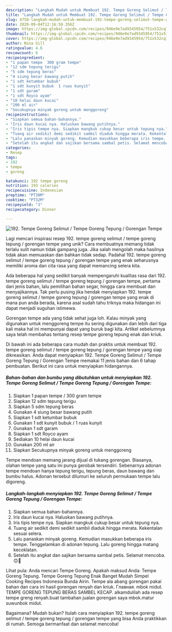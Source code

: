 ```yaml
---
description: "Langkah Mudah untuk Membuat 192. Tempe Goreng Selimut / Tempe Goreng Tepung / Gorengan Tempe, Bikin Ngiler"
title: "Langkah Mudah untuk Membuat 192. Tempe Goreng Selimut / Tempe Goreng Tepung / Gorengan Tempe, Bikin Ngiler"
slug: 4758-langkah-mudah-untuk-membuat-192-tempe-goreng-selimut-tempe-goreng-tepung-gorengan-tempe-bikin-ngiler
date: 2020-09-04T12:16:59.356Z
image: https://img-global.cpcdn.com/recipes/946e9e7ad9345954/751x532cq70/192-tempe-goreng-selimut-tempe-goreng-tepung-gorengan-tempe-foto-resep-utama.jpg
thumbnail: https://img-global.cpcdn.com/recipes/946e9e7ad9345954/751x532cq70/192-tempe-goreng-selimut-tempe-goreng-tepung-gorengan-tempe-foto-resep-utama.jpg
cover: https://img-global.cpcdn.com/recipes/946e9e7ad9345954/751x532cq70/192-tempe-goreng-selimut-tempe-goreng-tepung-gorengan-tempe-foto-resep-utama.jpg
author: Nina Gill
ratingvalue: 4.6
reviewcount: 6
recipeingredient:
- "1 papan tempe  300 gram tempe"
- "12 sdm tepung terigu"
- "5 sdm tepung beras"
- "4 siung besar bawang putih"
- "1 sdt ketumbar bubuk"
- "1 sdt kunyit bubuk  1 ruas kunyit"
- "1 sdt garam"
- "1 sdt Royco ayam"
- "10 helai daun kucai"
- "200 ml air"
- "Secukupnya minyak goreng untuk menggoreng"
recipeinstructions:
- "Siapkan semua bahan-bahannya."
- "Iris daun kucai nya. Haluskan bawang putihnya."
- "Iris tipis tempe nya. Siapkan mangkuk cukup besar untuk tepung nya."
- "Tuang air sedikit demi sedikit sambil diaduk hingga merata. Kekentalan sesuai selera."
- "Lalu panaskan minyak goreng. Kemudian masukkan beberapa iris tempe. Tenggelamkan di adonan tepung. Lalu goreng hingga matang kecoklatan."
- "Setelah itu angkat dan sajikan bersama sambal petis. Selamat mencoba. 😊🤗"
categories:
- Resep
tags:
- 192
- tempe
- goreng

katakunci: 192 tempe goreng 
nutrition: 193 calories
recipecuisine: Indonesian
preptime: "PT30M"
cooktime: "PT32M"
recipeyield: "3"
recipecategory: Dinner

---
```



![192. Tempe Goreng Selimut / Tempe Goreng Tepung / Gorengan Tempe](https://img-global.cpcdn.com/recipes/946e9e7ad9345954/751x532cq70/192-tempe-goreng-selimut-tempe-goreng-tepung-gorengan-tempe-foto-resep-utama.jpg)

Lagi mencari inspirasi resep 192. tempe goreng selimut / tempe goreng tepung / gorengan tempe yang unik? Cara membuatnya memang tidak terlalu sulit namun tidak gampang juga. Jika salah mengolah maka hasilnya tidak akan memuaskan dan bahkan tidak sedap. Padahal 192. tempe goreng selimut / tempe goreng tepung / gorengan tempe yang enak seharusnya memiliki aroma dan cita rasa yang dapat memancing selera kita.

Ada beberapa hal yang sedikit banyak mempengaruhi kualitas rasa dari 192. tempe goreng selimut / tempe goreng tepung / gorengan tempe, pertama dari jenis bahan, lalu pemilihan bahan segar, hingga cara membuat dan menyajikannya. Tak perlu pusing jika hendak menyiapkan 192. tempe goreng selimut / tempe goreng tepung / gorengan tempe yang enak di mana pun anda berada, karena asal sudah tahu triknya maka hidangan ini dapat menjadi suguhan istimewa.

Gorengan tempe ada yang tidak sehat juga loh. Kalau minyak yang digunakan untuk menggoreng tempe itu sering digunakan dan lebih dari tiga kali maka hal ini mempunyai dapat yang buruk bagi kita. Artikel sebelumnya saya telah membahas tentang resep tempe goreng tepung enak dan kriuk.


Di bawah ini ada beberapa cara mudah dan praktis untuk membuat 192. tempe goreng selimut / tempe goreng tepung / gorengan tempe yang siap dikreasikan. Anda dapat menyiapkan 192. Tempe Goreng Selimut / Tempe Goreng Tepung / Gorengan Tempe memakai 11 jenis bahan dan 6 tahap pembuatan. Berikut ini cara untuk menyiapkan hidangannya.

<!--inarticleads1-->

##### Bahan-bahan dan bumbu yang dibutuhkan untuk menyiapkan 192. Tempe Goreng Selimut / Tempe Goreng Tepung / Gorengan Tempe:

1. Siapkan 1 papan tempe / 300 gram tempe
1. Siapkan 12 sdm tepung terigu
1. Siapkan 5 sdm tepung beras
1. Gunakan 4 siung besar bawang putih
1. Siapkan 1 sdt ketumbar bubuk
1. Gunakan 1 sdt kunyit bubuk / 1 ruas kunyit
1. Gunakan 1 sdt garam
1. Siapkan 1 sdt Royco ayam
1. Sediakan 10 helai daun kucai
1. Gunakan 200 ml air
1. Siapkan Secukupnya minyak goreng untuk menggoreng


Tempe mendoan memang jarang dijual di tukang gorengan. Biasanya, olahan tempe yang satu ini punya gerobak tersendiri. Sebenarnya adonan tempe mendoan hanya tepung terigu, tepung beras, daun bawang dan bumbu halus. Adonan tersebut dilumuri ke seluruh permukaan tempe lalu digoreng. 

<!--inarticleads2-->

##### Langkah-langkah menyiapkan 192. Tempe Goreng Selimut / Tempe Goreng Tepung / Gorengan Tempe:

1. Siapkan semua bahan-bahannya.
1. Iris daun kucai nya. Haluskan bawang putihnya.
1. Iris tipis tempe nya. Siapkan mangkuk cukup besar untuk tepung nya.
1. Tuang air sedikit demi sedikit sambil diaduk hingga merata. Kekentalan sesuai selera.
1. Lalu panaskan minyak goreng. Kemudian masukkan beberapa iris tempe. Tenggelamkan di adonan tepung. Lalu goreng hingga matang kecoklatan.
1. Setelah itu angkat dan sajikan bersama sambal petis. Selamat mencoba. 😊🤗


Lihat pula: Anda mencari Tempe Goreng. Apakah maksud Anda: Tempe Goreng Tepung. Tempe Goreng Tepung Enak Banget Mudah Simpel Cooking Recipes Indonesia Bunda Airin. Tempe ala abang gorengan pakai bahan dan cara ini hasil gorengan renyah dan kriuk. Главная. mbok midut. TEMPE GORENG TEPUNG BERAS SAMBEL KECAP. alkamdulilah ada resep tempe greng renyah.buat tambahan jualan gorengan saya mbok.matur suwunbok midut. 

Bagaimana? Mudah bukan? Itulah cara menyiapkan 192. tempe goreng selimut / tempe goreng tepung / gorengan tempe yang bisa Anda praktikkan di rumah. Semoga bermanfaat dan selamat mencoba!
